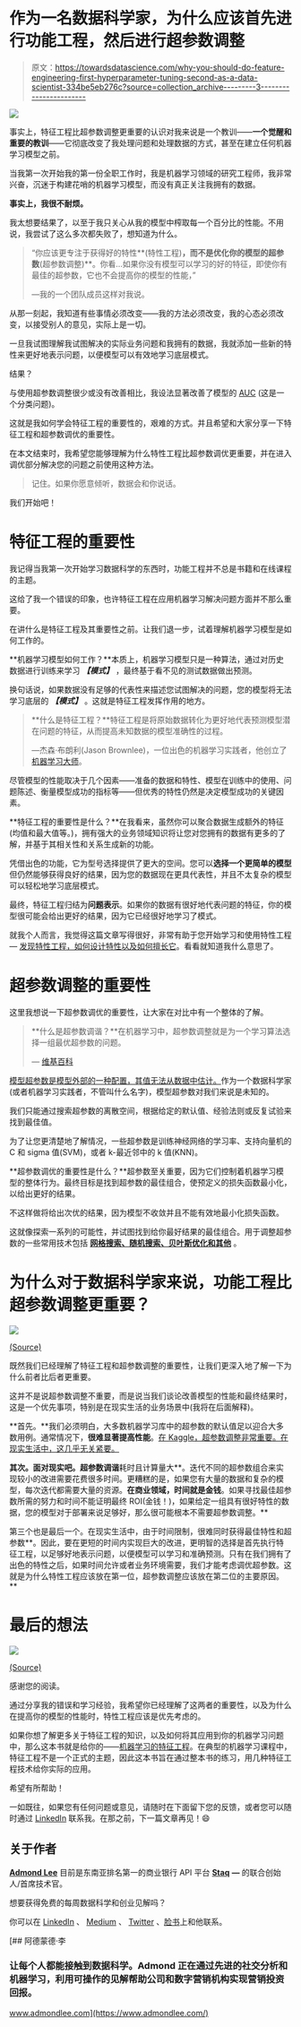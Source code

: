 # 作为一名数据科学家，为什么应该首先进行功能工程，然后进行超参数调整

> 原文：<https://towardsdatascience.com/why-you-should-do-feature-engineering-first-hyperparameter-tuning-second-as-a-data-scientist-334be5eb276c?source=collection_archive---------3----------------------->

![](img/908c5ca06b0f3ef7bdc1f079261827d4.png)

事实上，特征工程比超参数调整更重要的认识对我来说是一个教训——**一个觉醒和重要的教训**——它彻底改变了我处理问题和处理数据的方式，甚至在建立任何机器学习模型之前。

当我第一次开始我的第一份全职工作时，我是机器学习领域的研究工程师，我非常兴奋，沉迷于构建花哨的机器学习模型，而没有真正关注我拥有的数据。

**事实上，我很不耐烦。**

我太想要结果了，以至于我只关心从我的模型中榨取每一个百分比的性能。不用说，我尝试了这么多次都失败了，想知道为什么。

> “你应该更专注于获得好的特性**(特性工程)**，而不是优化你的模型的超参数**(超参数调整)**。你看…如果你没有模型可以学习的好的特征，即使你有最佳的超参数，它也不会提高你的模型的性能，”
> 
> —我的一个团队成员这样对我说。

从那一刻起，我知道有些事情必须改变——我的方法必须改变，我的心态必须改变，以接受别人的意见，实际上是一切。

一旦我试图理解我试图解决的实际业务问题和我拥有的数据，我就添加一些新的特性来更好地表示问题，以便模型可以有效地学习底层模式。

结果？

与使用超参数调整很少或没有改善相比，我设法显著改善了模型的 [AUC](https://stats.stackexchange.com/questions/132777/what-does-auc-stand-for-and-what-is-it) (这是一个分类问题)。

这就是我如何学会特征工程的重要性的，艰难的方式。并且希望和大家分享一下特征工程和超参数调优的重要性。

在本文结束时，我希望您能够理解为什么特性工程比超参数调优更重要，并在进入调优部分解决您的问题之前使用这种方法。

> 记住。如果你愿意倾听，数据会和你说话。

我们开始吧！

# 特征工程的重要性

我记得当我第一次开始学习数据科学的东西时，功能工程并不总是书籍和在线课程的主题。

这给了我一个错误的印象，也许特征工程在应用机器学习解决问题方面并不那么重要。

在讲什么是特征工程及其重要性之前。让我们退一步，试着理解机器学习模型是如何工作的。

**机器学习模型如何工作？**本质上，机器学习模型只是一种算法，通过对历史数据进行训练来学习 ***【模式】*** ，最终基于看不见的测试数据做出预测。

换句话说，如果数据没有足够的代表性来描述您试图解决的问题，您的模型将无法学习底层的 ***【模式】*** 。这就是特征工程发挥作用的地方。

> **什么是特征工程？**特征工程是将原始数据转化为更好地代表预测模型潜在问题的特征，从而提高未知数据的模型准确性的过程。
> 
> —杰森·布朗利(Jason Brownlee)，一位出色的机器学习实践者，他创立了[机器学习大师](https://machinelearningmastery.com/)。

尽管模型的性能取决于几个因素——准备的数据和特性、模型在训练中的使用、问题陈述、衡量模型成功的指标等——但优秀的特性仍然是决定模型成功的关键因素。

**特征工程的重要性是什么？**在我看来，虽然你可以聚合数据生成额外的特征(均值和最大值等。)，拥有强大的业务领域知识将让您对您拥有的数据有更多的了解，并基于其相关性和关系生成新的功能。

凭借出色的功能，它为型号选择提供了更大的空间。您可以**选择一个更简单的模型**但仍然能够获得良好的结果，因为您的数据现在更具代表性，并且不太复杂的模型可以轻松地学习底层模式。

最终，特征工程归结为**问题表示**。如果你的数据有很好地代表问题的特征，你的模型很可能会给出更好的结果，因为它已经很好地学习了模式。

就我个人而言，我觉得这篇文章写得很好，非常有助于您开始学习和使用特性工程— [发现特性工程，如何设计特性以及如何擅长它](https://machinelearningmastery.com/discover-feature-engineering-how-to-engineer-features-and-how-to-get-good-at-it/)。看看就知道我什么意思了。

# **超参数调整的重要性**

这里我想说一下超参数调优的重要性，让大家在对比中有一个整体的了解。

> **什么是超参数调谐？**在机器学习中，超参数调整就是为一个学习算法选择一组最优超参数的问题。
> 
> — [维基百科](https://en.wikipedia.org/wiki/Hyperparameter_optimization)

[模型超参数是模型外部的一种配置，其值无法从数据中估计。](https://www.datacamp.com/community/tutorials/parameter-optimization-machine-learning-models)作为一个数据科学家(或者机器学习实践者，不管叫什么名字)，模型超参数对我们来说是未知的。

我们只能通过搜索超参数的离散空间，根据给定的默认值、经验法则或反复试验来找到最佳值。

为了让您更清楚地了解情况，一些超参数是训练神经网络的学习率、支持向量机的 C 和 sigma 值(SVM)，或者 k-最近邻中的 k 值(KNN)。

**超参数调优的重要性是什么？**超参数至关重要，因为它们控制着机器学习模型的整体行为。最终目标是找到超参数的最佳组合，使预定义的损失函数最小化，以给出更好的结果。

不这样做将给出次优的结果，因为模型不收敛并且不能有效地最小化损失函数。

这就像探索一系列的可能性，并试图找到给你最好结果的最佳组合。用于调整超参数的一些常用技术包括 [**网格搜索、随机搜索、贝叶斯优化和其他**](https://en.wikipedia.org/wiki/Hyperparameter_optimization) 。

# **为什么对于数据科学家来说，功能工程比超参数调整更重要？**

![](img/58236980f6bb8ffdde0f56418b00971b.png)

[(Source)](https://unsplash.com/photos/Wj1D-qiOseE)

既然我们已经理解了特征工程和超参数调整的重要性，让我们更深入地了解一下为什么前者比后者更重要。

这并不是说超参数调整不重要，而是说当我们谈论改善模型的性能和最终结果时，这是一个优先事项，特别是在现实生活的业务场景中(我将在后面解释)。

**首先。**我们必须明白，大多数机器学习库中的超参数的默认值足以迎合大多数用例。通常情况下，**很难显著提高性能**。[在 Kaggle，超参数调整非常重要。在现实生活中，这几乎无关紧要。](https://www.quora.com/What-generally-improves-a-models-score-more-on-average-feature-engineering-or-hyperparameter-tuning)

**其次。面对现实吧。超参数调谐**耗时且计算量大**。迭代不同的超参数组合来实现较小的改进需要花费很多时间。更糟糕的是，如果您有大量的数据和复杂的模型，每次迭代都需要大量的资源。**在商业领域，时间就是金钱**。如果寻找最佳超参数所需的努力和时间不能证明最终 ROI(金钱！)，如果给定一组具有很好特性的数据，您的模型对于部署来说足够好，那么很可能根本不需要超参数调整。**

第三个也是最后一个。在现实生活中，由于时间限制，很难同时获得最佳特性和超参数**。因此，要在更短的时间内实现巨大的改进，更明智的选择是首先执行特征工程，以足够好地表示问题，以便模型可以学习和准确预测。只有在我们拥有了出色的特性之后，如果时间允许或者业务环境需要，我们才能考虑调优超参数。这就是为什么特性工程应该放在第一位，超参数调整应该放在第二位的主要原因。**

# 最后的想法

![](img/b2ce804e58f8b8e7d04beab04504ecf2.png)

[(Source)](https://unsplash.com/photos/G5olxxSuHcs)

感谢您的阅读。

通过分享我的错误和学习经验，我希望你已经理解了这两者的重要性，以及为什么在提高你的模型的性能时，特性工程应该是优先考虑的。

如果你想了解更多关于特征工程的知识，以及如何将其应用到你的机器学习问题中，那么这本书就是给你的——[机器学习的特征工程](https://amzn.to/2DnYTVu)。在典型的机器学习课程中，特征工程不是一个正式的主题，因此这本书旨在通过整本书的练习，用几种特征工程技术给你实际的应用。

希望有所帮助！

一如既往，如果您有任何问题或意见，请随时在下面留下您的反馈，或者您可以随时通过 [LinkedIn](https://www.linkedin.com/in/admond1994/) 联系我。在那之前，下一篇文章再见！😄

## 关于作者

[**Admond Lee**](https://www.linkedin.com/in/admond1994/) 目前是东南亚排名第一的商业银行 API 平台 [**Staq**](https://www.trystaq.com) **—** 的联合创始人/首席技术官。

想要获得免费的每周数据科学和创业见解吗？

你可以在 [LinkedIn](https://www.linkedin.com/in/admond1994/) 、 [Medium](https://medium.com/@admond1994) 、 [Twitter](https://twitter.com/admond1994) 、[脸书](https://www.facebook.com/admond1994)上和他联系。

[](https://www.admondlee.com/) [## 阿德蒙德·李

### 让每个人都能接触到数据科学。Admond 正在通过先进的社交分析和机器学习，利用可操作的见解帮助公司和数字营销机构实现营销投资回报。

www.admondlee.com](https://www.admondlee.com/)